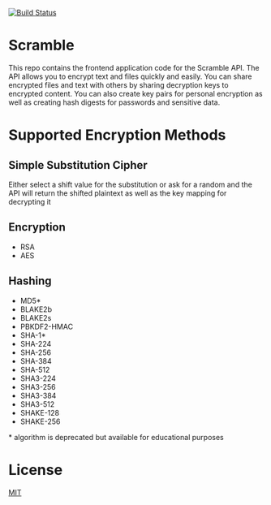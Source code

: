 
[![Build Status](https://travis-ci.com/sedexdev/scramble-api-frontend.svg?branch=main)](https://travis-ci.com/sedexdev/scramble-api-frontend)

# Scramble

This repo contains the frontend application code for the Scramble API. 
The API allows you to encrypt text and files quickly and easily. You can 
share encrypted files and text with others by sharing decryption keys to
encrypted content. You can also create key pairs for personal encryption
as well as creating hash digests for passwords and sensitive data. 

# Supported Encryption Methods

<h2>Simple Substitution Cipher</h2>

Either select a shift value for the substitution or ask for a random and
the API will return the shifted plaintext as well as the key mapping for 
decrypting it

<h2>Encryption</h2>

- RSA
- AES

<h2>Hashing</h2>

- MD5*
- BLAKE2b
- BLAKE2s
- PBKDF2-HMAC
- SHA-1*
- SHA-224
- SHA-256
- SHA-384
- SHA-512
- SHA3-224
- SHA3-256
- SHA3-384
- SHA3-512
- SHAKE-128
- SHAKE-256

\* algorithm is deprecated but available for educational purposes

# License

<a href="https://github.com/sedexdev/scramble-api-frontend/blob/main/LICENSE">MIT</a>